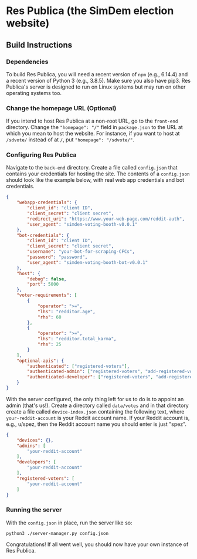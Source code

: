 # Res Publica (the SimDem election website)

## Build Instructions

### Dependencies

To build Res Publica, you will need a recent version of `npm` (e.g., 6.14.4) and a recent version of Python 3 (e.g., 3.8.5). Make sure you also have pip3. Res Publica's server is designed to run on Linux systems but may run on other operating systems too.

### Change the homepage URL (Optional)

If you intend to host Res Publica at a non-root URL, go to the `front-end` directory. Change the `"homepage": "/"` field in `package.json` to the URL at which you mean to host the website. For instance, if you want to host at `/sdvote/` instead of at `/`, put `"homepage": "/sdvote/"`.

### Configuring Res Publica

Navigate to the `back-end` directory. Create a file called `config.json` that contains your credentials for hosting the site. The contents of a `config.json` should look like the example below, with real web app credentials and bot credentials.

```json
{
    "webapp-credentials": {
        "client_id": "client ID",
        "client_secret": "client secret",
        "redirect_uri": "https://www.your-web-page.com/reddit-auth",
        "user_agent": "simdem-voting-booth-v0.0.1"
    },
    "bot-credentials": {
        "client_id": "client ID",
        "client_secret": "client secret",
        "username": "your-bot-for-scraping-CFCs",
        "password": "password",
        "user_agent": "simdem-voting-booth-bot-v0.0.1"
    },
    "host": {
        "debug": false,
        "port": 5000
    },
    "voter-requirements": [
        {
            "operator": ">=",
            "lhs": "redditor.age",
            "rhs": 60
        },
        {
            "operator": ">=",
            "lhs": "redditor.total_karma",
            "rhs": 25
        }
    ],
    "optional-apis": {
        "authenticated": ["registered-voters"],
        "authenticated-admin": ["registered-voters", "add-registered-voter", "remove-registered-voter"],
        "authenticated-developer": ["registered-voters", "add-registered-voter", "remove-registered-voter", "upgrade-server"]
    }
}
```

With the server configured, the only thing left for us to do is to appoint an admin (that's us!). Create a directory called `data/votes` and in that directory create a file called `device-index.json` containing the following text, where `your-reddit-account` is your Reddit account name. If your Reddit account is, e.g., u/spez, then the Reddit account name you should enter is just "spez".

```json
{
    "devices": {},
    "admins": [
        "your-reddit-account"
    ],
    "developers": [
        "your-reddit-account"
    ],
    "registered-voters": [
        "your-reddit-account"
    ]
}
```

### Running the server

With the `config.json` in place, run the server like so:
```
python3 ./server-manager.py config.json
```

Congratulations! If all went well, you should now have your own instance of Res Publica.
